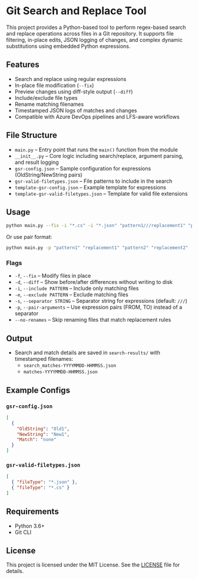 # Git Search and Replace Tool

This project provides a Python-based tool to perform regex-based search and replace operations across files in a Git repository. It supports file filtering, in-place edits, JSON logging of changes, and complex dynamic substitutions using embedded Python expressions.

## Features

- Search and replace using regular expressions
- In-place file modification (`--fix`)
- Preview changes using diff-style output (`--diff`)
- Include/exclude file types
- Rename matching filenames
- Timestamped JSON logs of matches and changes
- Compatible with Azure DevOps pipelines and LFS-aware workflows

## File Structure

- `main.py` – Entry point that runs the `main()` function from the module
- `__init__.py` – Core logic including search/replace, argument parsing, and result logging
- `gsr-config.json` – Sample configuration for expressions (OldString/NewString pairs)
- `gsr-valid-filetypes.json` – File patterns to include in the search
- `template-gsr-config.json` – Example template for expressions
- `template-gsr-valid-filetypes.json` – Template for valid file extensions

## Usage

```bash
python main.py --fix -i "*.cs" -i "*.json" "pattern1///replacement1" "pattern2///replacement2"
```

Or use pair format:

```bash
python main.py -p "pattern1" "replacement1" "pattern2" "replacement2"
```

### Flags

- `-f`, `--fix` – Modify files in place
- `-d`, `--diff` – Show before/after differences without writing to disk
- `-i`, `--include PATTERN` – Include only matching files
- `-e`, `--exclude PATTERN` – Exclude matching files
- `-s`, `--separator STRING` – Separator string for expressions (default: `///`)
- `-p`, `--pair-arguments` – Use expression pairs (FROM, TO) instead of a separator
- `--no-renames` – Skip renaming files that match replacement rules

## Output

- Search and match details are saved in `search-results/` with timestamped filenames:
  - `search_matches-YYYYMMDD-HHMMSS.json`
  - `matches-YYYYMMDD-HHMMSS.json`

## Example Configs

### `gsr-config.json`

```json
[
  {
    "OldString": "Old1",
    "NewString": "New1",
    "Match": "none"
  }
]
```

### `gsr-valid-filetypes.json`

```json
[
  { "fileType": "*.json" },
  { "fileType": "*.cs" }
]
```

## Requirements

- Python 3.6+
- Git CLI

## License

This project is licensed under the MIT License. See the [LICENSE](LICENSE) file for details.
